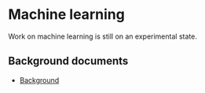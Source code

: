 # Machine learning

Work on machine learning is still on an experimental state.

## Background documents

- [Background](Background.html)
